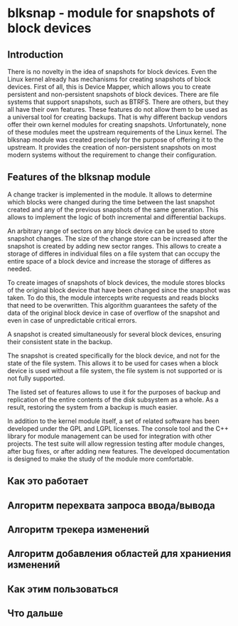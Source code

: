 # blksnap - module for snapshots of block devices

## Introduction
There is no novelty in the idea of snapshots for block devices. Even the Linux kernel already has mechanisms for creating snapshots of block devices.
First of all, this is Device Mapper, which allows you to create persistent and non-persistent snapshots of block devices.
There are file systems that support snapshots, such as BTRFS. There are others, but they all have their own features.
These features do not allow them to be used as a universal tool for creating backups.
That is why different backup vendors offer their own kernel modules for creating snapshots.
Unfortunately, none of these modules meet the upstream requirements of the Linux kernel.
The blksnap module was created precisely for the purpose of offering it to the upstream. It provides the creation of non-persistent snapshots on most modern systems without the requirement to change their configuration.

## Features of the blksnap module
A change tracker is implemented in the module. It allows to determine which blocks were changed during the time between the last snapshot created and any of the previous snapshots of the same generation. This allows to implement the logic of both incremental and differential backups.

An arbitrary range of sectors on any block device can be used to store snapshot changes. The size of the change store can be increased after the snapshot is created by adding new sector ranges. This allows to create a storage of differes in individual files on a file system that can occupy the entire space of a block device and increase the storage of differes as needed.

To create images of snapshots of block devices, the module stores blocks of the original block device that have been changed since the snapshot was taken. To do this, the module intercepts write requests and reads blocks that need to be overwritten. This algorithm guarantees the safety of the data of the original block device in case of overflow of the snapshot and even in case of unpredictable critical errors.

A snapshot is created simultaneously for several block devices, ensuring their consistent state in the backup.

The snapshot is created specifically for the block device, and not for the state of the file system. This allows it to be used for cases when a block device is used without a file system, the file system is not supported or is not fully supported.

The listed set of features allows to use it for the purposes of backup and replication of the entire contents of the disk subsystem as a whole. As a result, restoring the system from a backup is much easier.

In addition to the kernel module itself, a set of related software has been developed under the GPL and LGPL licenses.
The console tool and the C++ library for module management can be used for integration with other projects.
The test suite will allow regression testing after module changes, after bug fixes, or after adding new features.
The developed documentation is designed to make the study of the module more comfortable.

## Как это работает

## Алгоритм перехвата запроса ввода/вывода

## Алгоритм трекера изменений

## Алгоритм добавления областей для храниения изменений

## Как этим пользоваться

## Что дальше
